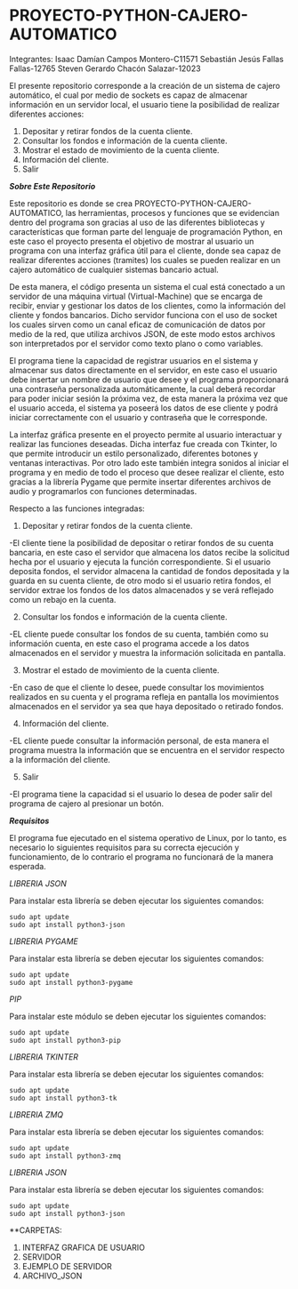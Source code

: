 # PROYECTO-PYTHON-CAJERO-AUTOMATICO

Integrantes:
Isaac Damían Campos Montero-C11571
Sebastián Jesús Fallas Fallas-12765
Steven Gerardo Chacón Salazar-12023

El presente repositorio corresponde a la creación de un sistema de cajero automático, el cual por medio de sockets es capaz
de almacenar información en un servidor local, el usuario tiene la posibilidad de realizar diferentes acciones:

1) Depositar y retirar fondos de la cuenta cliente.
2) Consultar los fondos e información de la cuenta cliente.
3) Mostrar el estado de movimiento de la cuenta cliente.
4) Información del cliente.
5) Salir

***Sobre Este Repositorio***

Este repositorio es donde se crea PROYECTO-PYTHON-CAJERO-AUTOMATICO, las herramientas, procesos y funciones que se evidencian dentro del programa son gracias al uso de las diferentes bibliotecas y características que forman parte del lenguaje de programación Python, en este caso el proyecto presenta el objetivo de mostrar al usuario un programa con una interfaz gráfica útil para el cliente, donde sea capaz de realizar diferentes acciones (tramites) los cuales se pueden realizar en un cajero automático de cualquier sistemas bancario actual.

De esta manera, el código presenta un sistema el cual está conectado a un servidor de una máquina virtual (Virtual-Machine) que se encarga de recibir, enviar y gestionar los datos de los clientes, como la información del cliente y fondos bancarios. Dicho servidor funciona con el uso de socket los cuales sirven como un canal eficaz de comunicación de datos por medio de la red, que utiliza archivos JSON, de este modo estos archivos son interpretados por el servidor como texto plano o como variables. 

El programa tiene la capacidad de registrar usuarios en el sistema y almacenar sus datos directamente en el servidor, en este caso el usuario debe insertar un nombre de usuario que desee y el programa proporcionará una contraseña personalizada automáticamente, la cual deberá recordar para poder iniciar sesión la próxima vez, de esta manera la próxima vez que el usuario acceda, el sistema ya poseerá los datos de ese cliente y podrá iniciar correctamente con el usuario y contraseña que le corresponde.

La interfaz gráfica presente en el proyecto permite al usuario interactuar y realizar las funciones deseadas. Dicha interfaz fue creada con Tkinter, lo que permite introducir un estilo personalizado, diferentes botones y ventanas interactivas. Por otro lado este también integra sonidos al iniciar el programa y en medio de todo el proceso que desee realizar el cliente, esto gracias a la librería Pygame que permite insertar diferentes archivos de audio y programarlos con funciones determinadas.


Respecto a las funciones integradas:

1) Depositar y retirar fondos de la cuenta cliente.

-El cliente tiene la posibilidad de depositar o retirar fondos de su cuenta bancaria, en este caso el servidor que almacena los datos recibe la solicitud hecha por el usuario y ejecuta la función correspondiente. Si el usuario deposita fondos, el servidor almacena la cantidad de fondos depositada y la guarda en su cuenta cliente, de otro modo si el usuario retira fondos, el servidor extrae los fondos de los datos almacenados y se verá reflejado como un rebajo en la cuenta.


2) Consultar los fondos e información de la cuenta cliente.

-EL cliente puede consultar los fondos de su cuenta, también como su información cuenta, en este caso el programa accede a los datos almacenados en el servidor y muestra la información solicitada en pantalla.


3) Mostrar el estado de movimiento de la cuenta cliente.

-En caso de que el cliente lo desee, puede consultar los movimientos realizados en su cuenta y el programa refleja en pantalla los movimientos almacenados en el servidor ya sea que haya depositado o retirado fondos.


4) Información del cliente.

-EL cliente puede consultar la información personal, de esta manera el programa muestra la información que se encuentra en el servidor respecto a la información del cliente.


5) Salir

-El programa tiene la capacidad si el usuario lo desea de poder salir del programa de cajero al presionar un botón.


***Requisitos***

El programa fue ejecutado en el sistema operativo de Linux, por lo tanto, es necesario lo siguientes requisitos para su correcta ejecución y funcionamiento, de lo contrario el programa no funcionará de la manera esperada.

*LIBRERIA JSON*

Para instalar esta librería se deben ejecutar los siguientes comandos:
```
sudo apt update
sudo apt install python3-json
```
*LIBRERIA PYGAME*

Para instalar esta librería se deben ejecutar los siguientes comandos:
```
sudo apt update
sudo apt install python3-pygame
```
*PIP*

Para instalar este módulo se deben ejecutar los siguientes comandos:
```
sudo apt update
sudo apt install python3-pip
```
*LIBRERIA TKINTER*

Para instalar esta librería se deben ejecutar los siguientes comandos:
```
sudo apt update
sudo apt install python3-tk
```
*LIBRERIA ZMQ*

Para instalar esta librería se deben ejecutar los siguientes comandos:
```
sudo apt update
sudo apt install python3-zmq
```
*LIBRERIA JSON*

Para instalar esta librería se deben ejecutar los siguientes comandos:
```
sudo apt update
sudo apt install python3-json
```

**CARPETAS:
1. INTERFAZ GRAFICA DE USUARIO  
2. SERVIDOR
3. EJEMPLO DE SERVIDOR
4. ARCHIVO_JSON
